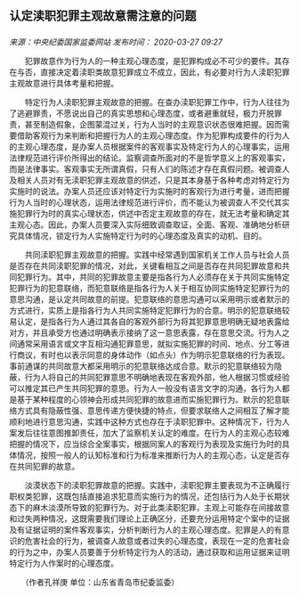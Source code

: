 ## 认定渎职犯罪主观故意需注意的问题

### 

_来源：中央纪委国家监委网站_ _发布时间： 2020-03-27 09:27_

　　犯罪故意作为行为人的一种主观心理态度，是犯罪构成必不可少的要件。其存在与否，直接决定着渎职类故意犯罪成立不成立，因此，有必要对行为人渎职犯罪主观故意进行具体考量和把握。

　　特定行为人渎职犯罪主观故意的把握。在查办渎职犯罪工作中，行为人往往为了逃避罪责，不愿说出自己的真实思想和心理态度，或者避重就轻，极力开脱罪责，甚至制造假象，企图蒙混过关，行为人当时的主观意识状态很难把握。因而需要借助客观行为来判断和把握行为人的主观心理态度。作为犯罪构成要件的行为人的主观心理态度，是办案人员根据案件的客观事实及特定行为人的心理事实，运用法律规范进行评价所得出的结论。监察调查所面对的不是哲学意义上的客观事实，而是法律事实。客观事实无所谓真假，只有人们的陈述才存在真假问题。被调查人及相关人员对有无渎职犯罪主观故意的供述，只是其本身基于各种考虑对特定行为实施时的说法。办案人员还应该对特定行为实施时的客观行为进行考量，进而把握行为人当时的心理状态，运用法律规范进行评价，而不能认为被调查人不交代其实施犯罪行为时的真实心理状态，供述中否定主观故意的存在，就无法考量和确定其主观心态。因此，办案人员要深入实际细致调查取证，全面、客观、准确地分析研究具体情况，锁定行为人实施特定行为时的心理态度及真实的动机、目的。

　　共同渎职犯罪主观故意的把握。实践中经常遇到国家机关工作人员与社会人员是否存在共同渎职犯罪的情况，对此，关键看相互之间是否存在共同犯罪故意和共同犯罪行为。其中，共同的犯罪故意主要是指各行为人必须存在关于共同实施特定犯罪行为的犯意联络，而犯意联络是指各行为人关于相互协同实施特定犯罪行为的意思沟通，是认定共同故意的前提。犯意联络的意思沟通可以采用明示或者默示的方式进行，实质上是指各行为人共同实施特定犯罪行为的合意。明示的犯意联络较易认定，是指各行为人通过其各自的客观外部行为将其犯罪意思明确无疑地表露给对方，并且承受方也通过明确表示接纳了这一意思表露，存在意思交流。行为人之间通常采用语言或文字互相沟通犯罪意思，就拟实施犯罪的时间、地点、分工等进行商议，有时也以表示同意的身体动作（如点头）作为明示犯意联络的行为表现。事前通谋的共同故意大都采用明示的犯意联络达成合意。默示的犯意联络较为隐蔽，行为人将自己的共同犯罪意思不明确地表现在客观外部，他人根据习惯或经验可以推定其已产生共同犯罪的意思。行为人一般没有语言文字的沟通，各行为人都是基于某种程度的心领神会形成共同犯罪的故意进而实施犯罪行为。默示的犯意联络方式具有隐蔽性强、意思传递方便快捷的特点，但要求联络人之间相互了解才能顺利地进行意思沟通，实践中这种方式也存在于渎职犯罪中。这种情况下，行为人案发后往往意图推卸责任，加大了监察机关认定的难度。在行为人的主观心态较难把握的情况下，应当综合全案事实，根据同案人的客观行为表现及实施行为时的具体情况，按照一般人的认知标准和行为标准来推断行为人的主观心态，认定是否存在共同犯罪的故意。

　　淡漠状态下的渎职犯罪故意的把握。实践中，渎职犯罪主要表现为不正确履行职权类犯罪，这既包括直接追求犯意而实施行为的情况，还包括行为人处于长期状态下的麻木淡漠所导致的犯罪行为。对于此类渎职犯罪，主观上可能存在间接故意和过失两种情况，这既需要我们理论上正确区分，还要充分运用特定个案中的证据及有证据证明的案件客观事实，分析判断行为人的主观心理态度。犯罪是人的有意识的危害社会的行为，被调查人故意或者过失的心理态度，表现在一定的危害社会的行为之中，办案人员要善于分析特定行为人的活动，通过获取和运用证据来证明特定行为人作案时的心理态度。

　　（作者孔祥庚 单位：山东省青岛市纪委监委）